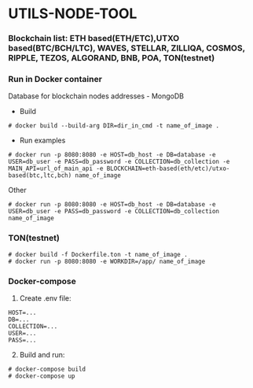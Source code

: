 # UTILS-NODE-TOOL

### Blockchain list: ETH based(ETH/ETC),UTXO based(BTC/BCH/LTC), WAVES, STELLAR, ZILLIQA, COSMOS, RIPPLE, TEZOS, ALGORAND, BNB, POA, TON(testnet)

### Run in Docker container

Database for blockchain nodes addresses - MongoDB 
 
 - Build
```
# docker build --build-arg DIR=dir_in_cmd -t name_of_image .
```
- Run examples


```
# docker run -p 8080:8080 -e HOST=db_host -e DB=database -e USER=db_user -e PASS=db_password -e COLLECTION=db_collection -e MAIN_API=url_of_main_api -e BLOCKCHAIN=eth-based(eth/etc)/utxo-based(btc,ltc,bch) name_of_image
```
Other

```
# docker run -p 8080:8080 -e HOST=db_host -e DB=database -e USER=db_user -e PASS=db_password -e COLLECTION=db_collection name_of_image
```

### TON(testnet)

```
# docker build -f Dockerfile.ton -t name_of_image .
# docker run -p 8080:8080 -e WORKDIR=/app/ name_of_image
```

### Docker-compose
1. Create .env file:
```
HOST=...
DB=...
COLLECTION=...
USER=...
PASS=...
```
2. Build and run:
```
# docker-compose build
# docker-compose up
```
